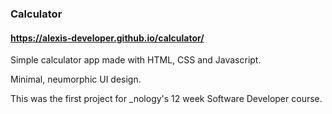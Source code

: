 ### Calculator

#### https://alexis-developer.github.io/calculator/

<p>Simple calculator app made with HTML, CSS and Javascript.</p> 
<p>Minimal, neumorphic UI design.</p>
<p>This was the first project for _nology's 12 week Software Developer course.</p>

